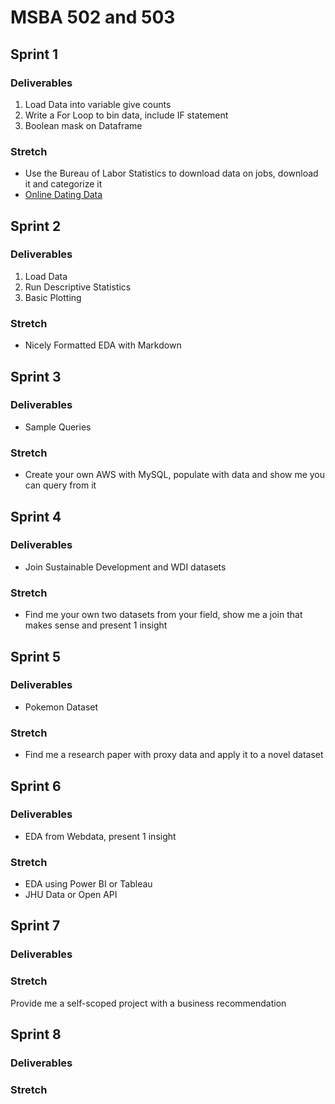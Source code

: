 # MSBA 502 and 503

## Sprint 1

### Deliverables
1. Load Data into variable give counts
2. Write a For Loop to bin data, include IF statement
3. Boolean mask on Dataframe

### Stretch

* Use the Bureau of Labor Statistics to download data on jobs, download it and categorize it
* [Online Dating Data](https://www.reddit.com/r/datasets/comments/fiowrn/any_datasets_on_dating_andor_online_dating/)

## Sprint 2

### Deliverables
1. Load Data
2. Run Descriptive Statistics
3. Basic Plotting

### Stretch
* Nicely Formatted EDA with Markdown

## Sprint 3

### Deliverables
* Sample Queries

### Stretch
* Create your own AWS with MySQL, populate with data and show me you can query from it

## Sprint 4

### Deliverables
* Join Sustainable Development and WDI datasets

### Stretch
* Find me your own two datasets from your field, show me a join that makes sense and present 1 insight

## Sprint 5

### Deliverables
* Pokemon Dataset

### Stretch
* Find me a research paper with proxy data and apply it to a novel dataset

## Sprint 6

### Deliverables
* EDA from Webdata, present 1 insight

### Stretch
* EDA using Power BI or Tableau
* JHU Data or Open API

## Sprint 7

### Deliverables

### Stretch
Provide me a self-scoped project with a business recommendation

## Sprint 8

### Deliverables

### Stretch
